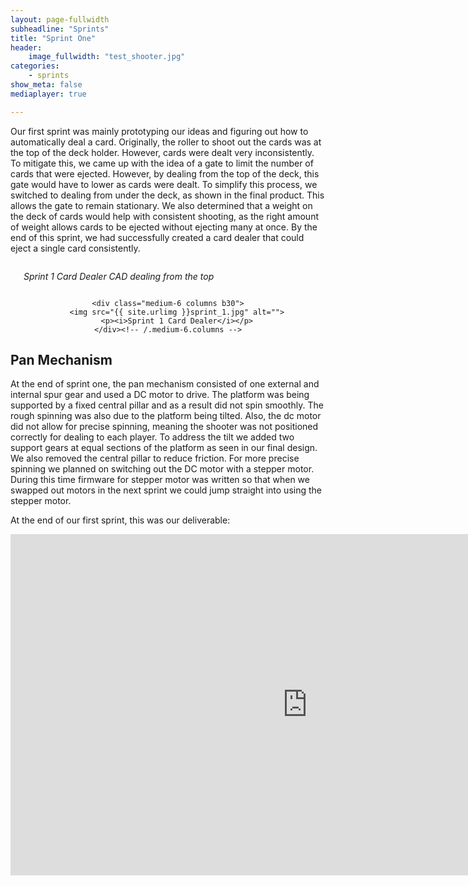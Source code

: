 ```yaml
---
layout: page-fullwidth
subheadline: "Sprints"
title: "Sprint One"
header:
    image_fullwidth: "test_shooter.jpg"
categories:
    - sprints
show_meta: false
mediaplayer: true

---
```


Our first sprint was mainly prototyping our ideas and figuring out how to automatically deal a card. 
Originally, the roller to shoot out the cards was at the top of the deck holder. However, cards were dealt very inconsistently. To mitigate this, we came up with the idea of a gate to limit the number of cards that were ejected. However, by dealing from the top of the deck, this gate would have to lower as cards were dealt. To simplify this process, we switched to dealing from under the deck, as shown in the final product. This allows the gate to remain stationary. We also determined that a weight on the deck of cards would help with consistent shooting, as the right amount of weight allows cards to be ejected without ejecting many at once. By the end of this sprint, we had successfully created a card dealer that could eject a single card consistently.

<center>
<div class="row t60">
    <div class="medium-6 columns b30">
        <img src="{{ site.urlimg }}sprint_1_CAD.jpg" alt="">
        <p><i>Sprint 1 Card Dealer CAD dealing from the top</i></p>
    </div><!-- /.medium-6.columns -->

    <div class="medium-6 columns b30">
        <img src="{{ site.urlimg }}sprint_1.jpg" alt="">
        <p><i>Sprint 1 Card Dealer</i></p>
    </div><!-- /.medium-6.columns -->
</div><!-- /.row -->
</center>

## Pan Mechanism

At the end of sprint one, the pan mechanism consisted of one external and internal spur gear and used a DC motor to drive. The platform was being supported by a fixed central pillar and as a result did not spin smoothly. The rough spinning was also due to the platform being tilted. Also, the dc motor did not allow for precise spinning, meaning the shooter was not positioned correctly for dealing to each player. To address the tilt we added two support gears at equal sections of the platform as seen in our final design. We also removed the central pillar to reduce friction. For more precise spinning we planned on switching out the DC motor with a stepper motor. During this time firmware for stepper motor was written so that when we swapped out motors in the next sprint we could jump straight into using the stepper motor. 


At the end of our first sprint, this was our deliverable:
<center>
<iframe width="950" height="546" src="https://www.youtube.com/embed/WYl9g85hIZc" frameborder='0' >
</iframe>
</center>

